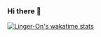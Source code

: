 ### Hi there 👋

<!--
**Linger-On/Linger-On** is a ✨ _special_ ✨ repository because its `README.md` (this file) appears on your GitHub profile.

Here are some ideas to get you started:

- 🔭 I’m currently working on ...
- 🌱 I’m currently learning ...
- 👯 I’m looking to collaborate on ...
- 🤔 I’m looking for help with ...
- 💬 Ask me about ...
- 📫 How to reach me: ...
- 😄 Pronouns: ...
- ⚡ Fun fact: ...
-->
[![Linger-On's wakatime stats](https://github-readme-stats.vercel.app/api/wakatime?username=linger_on)](https://wakatime.com/@linger_on)
